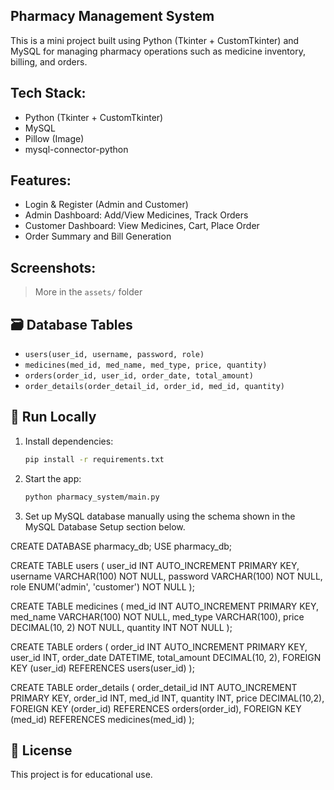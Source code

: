 ## Pharmacy Management System

This is a mini project built using Python (Tkinter + CustomTkinter) and MySQL for managing pharmacy operations such as medicine inventory, billing, and orders.

 ## Tech Stack:

- Python (Tkinter + CustomTkinter)
- MySQL
- Pillow (Image)
- mysql-connector-python

## Features:

- Login & Register (Admin and Customer)
- Admin Dashboard: Add/View Medicines, Track Orders
- Customer Dashboard: View Medicines, Cart, Place Order
- Order Summary and Bill Generation

## Screenshots:

> More in the `assets/` folder

## 🗃️ Database Tables

- `users(user_id, username, password, role)`
- `medicines(med_id, med_name, med_type, price, quantity)`
- `orders(order_id, user_id, order_date, total_amount)`
- `order_details(order_detail_id, order_id, med_id, quantity)`

## 🚀 Run Locally

1. Install dependencies:
    ```bash
    pip install -r requirements.txt
    ```

2. Start the app:
    ```bash
    python pharmacy_system/main.py
    ```

3. Set up MySQL database manually using the schema shown in the MySQL Database Setup section below.

 CREATE DATABASE pharmacy_db;
 USE pharmacy_db;

 CREATE TABLE users (
    user_id INT AUTO_INCREMENT PRIMARY KEY,
    username VARCHAR(100) NOT NULL,
    password VARCHAR(100) NOT NULL,
    role ENUM('admin', 'customer') NOT NULL
);

CREATE TABLE medicines (
    med_id INT AUTO_INCREMENT PRIMARY KEY,
    med_name VARCHAR(100) NOT NULL,
    med_type VARCHAR(100),
    price DECIMAL(10, 2) NOT NULL,
    quantity INT NOT NULL
);

CREATE TABLE orders (
    order_id INT AUTO_INCREMENT PRIMARY KEY,
    user_id INT,
    order_date DATETIME,
    total_amount DECIMAL(10, 2),
    FOREIGN KEY (user_id) REFERENCES users(user_id)
);

CREATE TABLE order_details (
    order_detail_id INT AUTO_INCREMENT PRIMARY KEY,
    order_id INT,
    med_id INT,
    quantity INT,
    price DECIMAL(10,2),
    FOREIGN KEY (order_id) REFERENCES orders(order_id),
    FOREIGN KEY (med_id) REFERENCES medicines(med_id)
);

## 📃 License

This project is for educational use.

